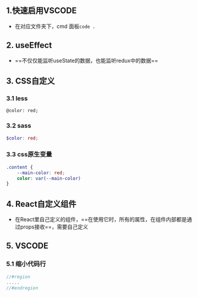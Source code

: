 ## 1.快速启用VSCODE

- 在对应文件夹下，cmd 面板`code .`

## 2. useEffect

- ==不仅仅能监听useState的数据，也能监听redux中的数据==

## 3. CSS自定义

### 3.1 less

``` less
@color: red;
```

### 3.2 sass

``` scss
$color: red;
```

### 3.3 css原生变量

``` css
.content {
    --main-color: red;
    color: var(--main-color)
}
```

## 4. React自定义组件

- 在React里自己定义的组件，==在使用它时，所有的属性，在组件内部都是通过props接收==，需要自己定义

## 5. VSCODE

### 5.1 缩小代码行

``` js
//#region
.....
//#endregion
```

